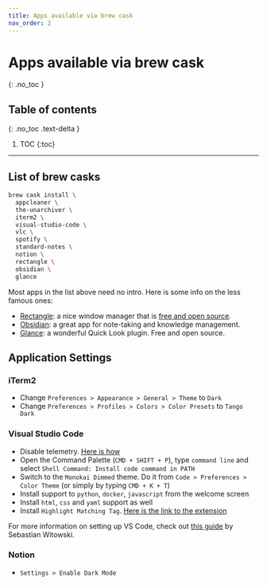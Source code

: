 ```yaml
---
title: Apps available via brew cask
nav_order: 2
---
```


# Apps available via brew cask
{: .no_toc }

## Table of contents
{: .no_toc .text-delta }

1. TOC
{:toc}

---

## List of brew casks

```zsh
brew cask install \
  appcleaner \
  the-unarchiver \
  iterm2 \
  visual-studio-code \
  vlc \
  spotify \
  standard-notes \
  notion \
  rectangle \  
  obsidian \  
  glance
```

Most apps in the list above need no intro. Here is some info on the less famous ones:

- [Rectangle](https://rectangleapp.com/): a nice window manager that is [free and open source](https://github.com/rxhanson/Rectangle).
- [Obsidian](https://obsidian.md): a great app for note-taking and knowledge management.
- [Glance](https://github.com/samuelmeuli/glance): a wonderful Quick Look plugin. Free and open source.


## Application Settings

### iTerm2

- Change `Preferences > Appearance > General > Theme` to `Dark`
- Change `Preferences > Profiles > Colors > Color Presets` to `Tango Dark`

### Visual Studio Code

- Disable telemetry. [Here is how](https://code.visualstudio.com/docs/supporting/faq#_how-to-disable-telemetry-reporting)
- Open the Command Palette (`CMD + SHIFT + P`), type `command line` and select `Shell Command: Install code command in PATH`
- Switch to the `Monokai Dimmed` theme. Do it from `Code > Preferences > Color Theme` (or simply by typing `CMD + K + T`)
- Install support to `python`, `docker`, `javascript` from the welcome screen
- Install `html`, `css` and `yaml` support as well
- Install `Highlight Matching Tag`. [Here is the link to the extension](https://marketplace.visualstudio.com/items?itemName=vincaslt.highlight-matching-tag)

For more information on setting up VS Code, check out [this guide](https://pycon.switowski.com/01-vscode/setup/) by Sebastian Witowski.

### Notion

- `Settings > Enable Dark Mode`